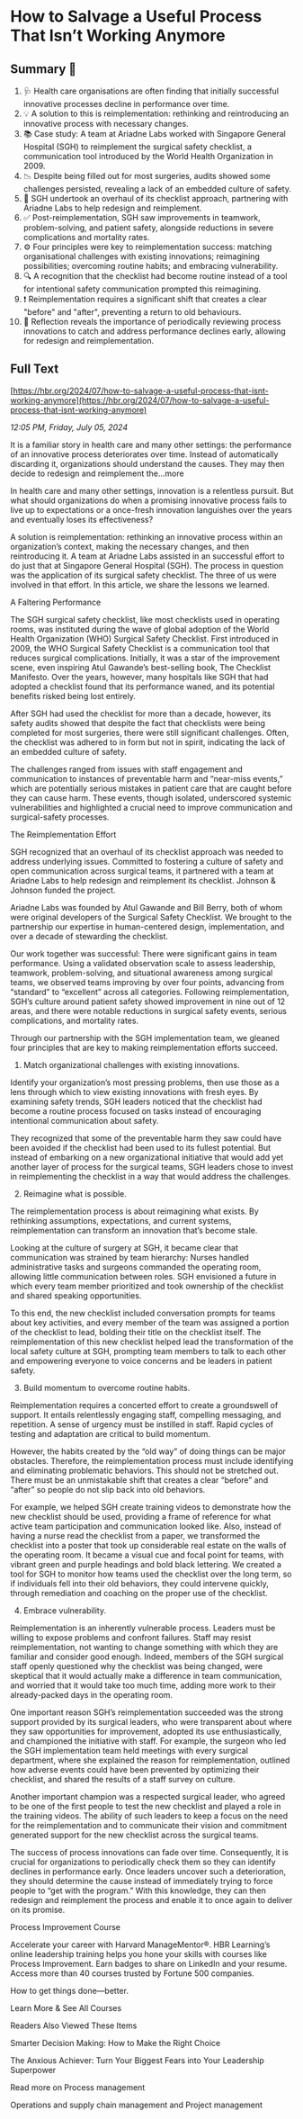 # How to Salvage a Useful Process That Isn’t Working Anymore

## Summary 🤖

1. 🩺 Health care organisations are often finding that initially successful innovative processes decline in performance over time. 
2. 💡 A solution to this is reimplementation: rethinking and reintroducing an innovative process with necessary changes. 
3. 📚 Case study: A team at Ariadne Labs worked with Singapore General Hospital (SGH) to reimplement the surgical safety checklist, a communication tool introduced by the World Health Organization in 2009.
4. 📉 Despite being filled out for most surgeries, audits showed some challenges persisted, revealing a lack of an embedded culture of safety.
5. 🔄 SGH undertook an overhaul of its checklist approach, partnering with Ariadne Labs to help redesign and reimplement. 
6. ✅ Post-reimplementation, SGH saw improvements in teamwork, problem-solving, and patient safety, alongside reductions in severe complications and mortality rates.
7. ⚙️ Four principles were key to reimplementation success: matching organisational challenges with existing innovations; reimagining possibilities; overcoming routine habits; and embracing vulnerability.
8. 🔍 A recognition that the checklist had become routine instead of a tool for intentional safety communication prompted this reimagining.
9. ❗ Reimplementation requires a significant shift that creates a clear "before" and "after", preventing a return to old behaviours.
10. 🏥 Reflection reveals the importance of periodically reviewing process innovations to catch and address performance declines early, allowing for redesign and reimplementation.

## Full Text

[https://hbr.org/2024/07/how-to-salvage-a-useful-process-that-isnt-working-anymore](https://hbr.org/2024/07/how-to-salvage-a-useful-process-that-isnt-working-anymore)

*12:05 PM, Friday, July 05, 2024*

It is a familiar story in health care and many other settings: the performance of an innovative process deteriorates over time. Instead of automatically discarding it, organizations should understand the causes. They may then decide to redesign and reimplement the...more

In health care and many other settings, innovation is a relentless pursuit. But what should organizations do when a promising innovative process fails to live up to expectations or a once-fresh innovation languishes over the years and eventually loses its effectiveness?

A solution is reimplementation: rethinking an innovative process within an organization’s context, making the necessary changes, and then reintroducing it. A team at Ariadne Labs assisted in an successful effort to do just that at Singapore General Hospital (SGH). The process in question was the application of its surgical safety checklist. The three of us were involved in that effort. In this article, we share the lessons we learned.

A Faltering Performance

The SGH surgical safety checklist, like most checklists used in operating rooms, was instituted during the wave of global adoption of the World Health Organization (WHO) Surgical Safety Checklist. First introduced in 2009, the WHO Surgical Safety Checklist is a communication tool that reduces surgical complications. Initially, it was a star of the improvement scene, even inspiring Atul Gawande’s best-selling book, The Checklist Manifesto. Over the years, however, many hospitals like SGH that had adopted a checklist found that its performance waned, and its potential benefits risked being lost entirely.

After SGH had used the checklist for more than a decade, however, its safety audits showed that despite the fact that checklists were being completed for most surgeries, there were still significant challenges. Often, the checklist was adhered to in form but not in spirit, indicating the lack of an embedded culture of safety.

The challenges ranged from issues with staff engagement and communication to instances of preventable harm and “near-miss events,” which are potentially serious mistakes in patient care that are caught before they can cause harm. These events, though isolated, underscored systemic vulnerabilities and highlighted a crucial need to improve communication and surgical-safety processes.

The Reimplementation Effort

SGH recognized that an overhaul of its checklist approach was needed to address underlying issues. Committed to fostering a culture of safety and open communication across surgical teams, it partnered with a team at Ariadne Labs to help redesign and reimplement its checklist. Johnson & Johnson funded the project.

Ariadne Labs was founded by Atul Gawande and Bill Berry, both of whom were original developers of the Surgical Safety Checklist. We brought to the partnership our expertise in human-centered design, implementation, and over a decade of stewarding the checklist.

Our work together was successful: There were significant gains in team performance. Using a validated observation scale to assess leadership, teamwork, problem-solving, and situational awareness among surgical teams, we observed teams improving by over four points, advancing from “standard” to “excellent” across all categories. Following reimplementation, SGH’s culture around patient safety showed improvement in nine out of 12 areas, and there were notable reductions in surgical safety events, serious complications, and mortality rates.

Through our partnership with the SGH implementation team, we gleaned four principles that are key to making reimplementation efforts succeed.

1. Match organizational challenges with existing innovations.

Identify your organization’s most pressing problems, then use those as a lens through which to view existing innovations with fresh eyes. By examining safety trends, SGH leaders noticed that the checklist had become a routine process focused on tasks instead of encouraging intentional communication about safety.

They recognized that some of the preventable harm they saw could have been avoided if the checklist had been used to its fullest potential. But instead of embarking on a new organizational initiative that would add yet another layer of process for the surgical teams, SGH leaders chose to invest in reimplementing the checklist in a way that would address the challenges.

2. Reimagine what is possible.

The reimplementation process is about reimagining what exists. By rethinking assumptions, expectations, and current systems, reimplementation can transform an innovation that’s become stale.

Looking at the culture of surgery at SGH, it became clear that communication was strained by team hierarchy: Nurses handled administrative tasks and surgeons commanded the operating room, allowing little communication between roles. SGH envisioned a future in which every team member prioritized and took ownership of the checklist and shared speaking opportunities.

To this end, the new checklist included conversation prompts for teams about key activities, and every member of the team was assigned a portion of the checklist to lead, bolding their title on the checklist itself. The reimplementation of this new checklist helped lead the transformation of the local safety culture at SGH, prompting team members to talk to each other and empowering everyone to voice concerns and be leaders in patient safety.

3. Build momentum to overcome routine habits.

Reimplementation requires a concerted effort to create a groundswell of support. It entails relentlessly engaging staff, compelling messaging, and repetition. A sense of urgency must be instilled in staff. Rapid cycles of testing and adaptation are critical to build momentum.

However, the habits created by the “old way” of doing things can be major obstacles. Therefore, the reimplementation process must include identifying and eliminating problematic behaviors. This should not be stretched out. There must be an unmistakable shift that creates a clear “before” and “after” so people do not slip back into old behaviors.

For example, we helped SGH create training videos to demonstrate how the new checklist should be used, providing a frame of reference for what active team participation and communication looked like. Also, instead of having a nurse read the checklist from a paper, we transformed the checklist into a poster that took up considerable real estate on the walls of the operating room. It became a visual cue and focal point for teams, with vibrant green and purple headings and bold black lettering. We created a tool for SGH to monitor how teams used the checklist over the long term, so if individuals fell into their old behaviors, they could intervene quickly, through remediation and coaching on the proper use of the checklist.

4. Embrace vulnerability.

Reimplementation is an inherently vulnerable process. Leaders must be willing to expose problems and confront failures. Staff may resist reimplementation, not wanting to change something with which they are familiar and consider good enough. Indeed, members of the SGH surgical staff openly questioned why the checklist was being changed, were skeptical that it would actually make a difference in team communication, and worried that it would take too much time, adding more work to their already-packed days in the operating room.

One important reason SGH’s reimplementation succeeded was the strong support provided by its surgical leaders, who were transparent about where they saw opportunities for improvement, adopted its use enthusiastically, and championed the initiative with staff. For example, the surgeon who led the SGH implementation team held meetings with every surgical department, where she explained the reason for reimplementation, outlined how adverse events could have been prevented by optimizing their checklist, and shared the results of a staff survey on culture.

Another important champion was a respected surgical leader, who agreed to be one of the first people to test the new checklist and played a role in the training videos. The ability of such leaders to keep a focus on the need for the reimplementation and to communicate their vision and commitment generated support for the new checklist across the surgical teams.

The success of process innovations can fade over time. Consequently, it is crucial for organizations to periodically check them so they can identify declines in performance early. Once leaders uncover such a deterioration, they should determine the cause instead of immediately trying to force people to “get with the program.” With this knowledge, they can then redesign and reimplement the process and enable it to once again to deliver on its promise.

Process Improvement Course

Accelerate your career with Harvard ManageMentor®. HBR Learning’s online leadership training helps you hone your skills with courses like Process Improvement. Earn badges to share on LinkedIn and your resume. Access more than 40 courses trusted by Fortune 500 companies.

How to get things done—better.

Learn More & See All Courses

Readers Also Viewed These Items

Smarter Decision Making: How to Make the Right Choice

The Anxious Achiever: Turn Your Biggest Fears into Your Leadership Superpower

Read more on Process management

Operations and supply chain management and Project management

